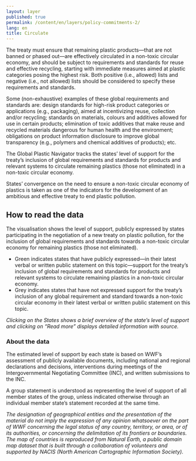 ```yaml
---
layout: layer
published: true
permalink: /content/en/layers/policy-commitments-2/
lang: en
title: Circulate
---
```


The treaty must ensure that remaining plastic products—that are not banned or phased out—are effectively circulated in a non-toxic circular economy, and should be subject to requirements and standards for reuse and effective recycling, starting with immediate measures aimed at plastic categories posing the highest risk. Both positive (i.e., allowed) lists and negative (i.e., not allowed) lists should be considered to specify these requirements and standards.

Some (non-exhaustive) examples of these global requirements and standards are: design standards for high-risk product categories or applications (e.g., packaging), aimed at incentivizing reuse, collection and/or recycling; standards on materials, colours and additives allowed for use in certain products; elimination of toxic additives that make reuse and recycled materials dangerous for human health and the environment; obligations on product information disclosure to improve global transparency (e.g., polymers and chemical additives of products); etc.

The Global Plastic Navigator tracks the states’ level of support for the treaty’s inclusion of global requirements and standards for products and relevant systems to circulate remaining plastics  (those not eliminated) in a non-toxic circular economy.

States’ convergence on the need to ensure a non-toxic circular economy of plastics is taken as one of the indicators for the development of an ambitious and effective treaty to end plastic pollution.


## How to read the data

The visualisation shows the level of support, publicly expressed by states participating in the negotiation of a new treaty on plastic pollution, for the inclusion of global requirements and standards towards a non-toxic circular economy for remaining plastics (those not eliminated). 

* Green indicates states that have publicly expressed—in their latest verbal or written public statement on this topic—support for the treaty’s inclusion of global requirements and standards for products and relevant systems to circulate remaining plastics in a non-toxic circular economy.
* Grey indicates states that have not expressed support for the treaty’s inclusion of any global requirement and standard towards a non-toxic circular economy in their latest verbal or written public statement on this topic.

_Clicking on the States shows a brief overview of the state’s level of support and clicking on “Read more” displays detailed information with source._

### About the data

The estimated level of support by each state is based on WWF’s assessment of publicly available documents, including national and regional declarations and decisions, interventions during meetings of the Intergovernmental Negotiating Committee (INC), and written submissions to the INC.

A group statement is understood as representing the level of support of all member states of the group, unless indicated otherwise through an individual member state’s statement recorded at the same time.

_The designation of geographical entities and the presentation of the material do not imply the expression of any opinion whatsoever on the part of WWF concerning the legal status of any country, territory, or area, or of its authorities, or concerning the delimitation of its frontiers or boundaries. The map of countries is reproduced from Natural Earth, a public domain map dataset that is built through a collaboration of volunteers and supported by NACIS (North American Cartographic Information Society)._

